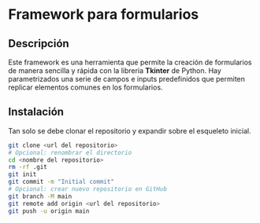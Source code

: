 # Framework para formularios

## Descripción

Este framework es una herramienta que permite la creación de formularios de manera sencilla y rápida con la librería **Tkinter** de Python.
Hay parametrizados una serie de campos e inputs predefinidos que permiten replicar elementos comunes en los formularios.

## Instalación

Tan solo se debe clonar el repositorio y expandir sobre el esqueleto inicial.

```bash
git clone <url del repositorio>
# Opcional: renombrar el directorio
cd <nombre del repositorio>
rm -rf .git
git init
git commit -m "Initial commit"
# Opcional: crear nuevo repositorio en GitHub
git branch -M main
git remote add origin <url del repositorio>
git push -u origin main
```
